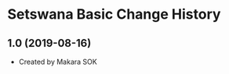 Setswana Basic Change History
====================

1.0 (2019-08-16)
----------------
* Created by Makara SOK

